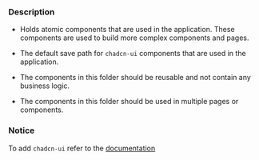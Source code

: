 ### Description
- Holds atomic components that are used in the application. These components are used to build more complex components and pages. 

- The default save path for `chadcn-ui` components that are used in the application.
- The components in this folder should be reusable and not contain any business logic.
- The components in this folder should be used in multiple pages or components.

### Notice
To add `chadcn-ui` refer to the [documentation](https://ui.shadcn.com/docs/installation/next)